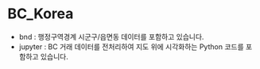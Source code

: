 # BC_Korea

- bnd : 행정구역경계 시군구/읍면동 데이터를 포함하고 있습니다.
- jupyter : BC 거래 데이터를 전처리하여 지도 위에 시각화하는 Python 코드를 포함하고 있습니다.

